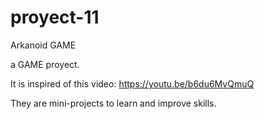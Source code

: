# proyect-11
Arkanoid GAME

a GAME  proyect.

It is inspired of this video: https://youtu.be/b6du6MvQmuQ

They are mini-projects to learn and improve skills.
